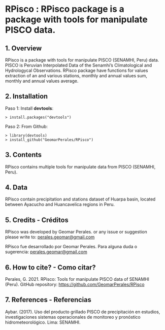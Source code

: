# RPisco : RPisco package is a package with tools for manipulate PISCO  data.

## 1. Overview

RPisco is a package with tools for manipulate PISCO (SENAMHI, Peru) data. PISCO is Peruvian Interpolated Data of the Senamhi’s Climatological and Hydrologycal Observations. RPisco package have functions for values extraction of an and various stations, monthly and annual values sum, monthly and annual values average.

## 2. Installation

Paso 1: Install **devtools**:
```	
> install.packages("devtools")
```
Paso 2: From Github:
```	
> library(devtools)
> install_github("GeomarPerales/RPisco")		
```
## 3. Contents

RPisco contains multiple tools for manipulate data from PISCO (SENAMHI, Peru).

## 4. Data

RPisco contain precipitation and stations dataset of Huarpa basin, located between Ayacucho and Huancavelica regions in Peru.

## 5. Credits - Créditos

RPisco was developed by Geomar Perales. or any issue or suggestion please write to: perales.geomar@gmail.com

RPisco fue desarrollado por Geomar Perales. Para alguna duda o sugerencia: perales.geomar@gmail.com

## 6. How to cite? - Como citar?

Perales, G. 2021. RPisco: Tools for manipulate PISCO data of SENAMHI (Peru). GitHub repository: https://github.com/GeomarPerales/RPisco

## 7. References - Referencias

Aybar. (2017). Uso del producto grillado PISCO de precipitación en estudios, investigaciones sistemas operacionales de monitoreo y pronóstico hidrometeorológico. Lima: SENAMHI.
